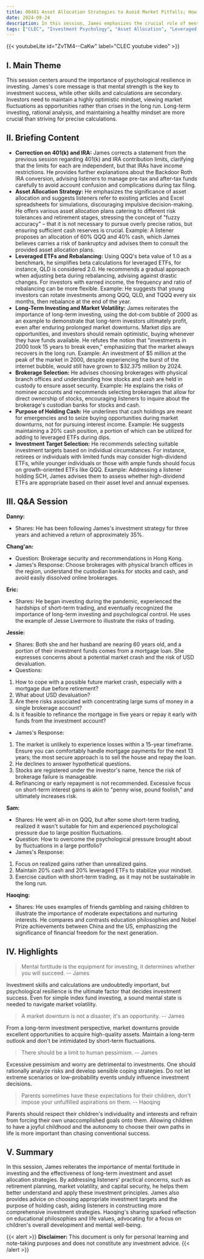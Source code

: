```yaml
---
title: 00481 Asset Allocation Strategies to Avoid Market Pitfalls; How to Achieve Steady Wealth through Proper Investment Strategies
date: 2024-08-24
description: In this session, James emphasizes the crucial role of mental strength in investment success. He discusses asset allocation, the use and rebalancing of leveraged ETFs, provides supplementary explanations of 401(k) and IRA accounts, and touches upon choosing the right brokerage. The Q&A session addresses audience questions concerning investing with mortgage loans, market crash risks, the risks associated with single brokerage accounts, and how to cope with the psychological pressure stemming from market fluctuations. Furthermore, the discussion includes insights on investment target selection, the purpose of holding cash, and life planning. 
tags: ["CLEC", "Investment Psychology", "Asset Allocation", "Leveraged ETFs", "Rebalancing", "401(k)", "IRA", "Brokerage Security", "Market Volatility", "Investment Targets", "Cash Management",  "Life Planning"]
---
```


{{< youtubeLite id="ZvTM4--CaKw" label="CLEC youtube video" >}}

## I. Main Theme
This session centers around the importance of psychological resilience in investing. James's core message is that mental strength is the key to investment success, while other skills and calculations are secondary. Investors need to maintain a highly optimistic mindset, viewing market fluctuations as opportunities rather than crises in the long run. Long-term investing, rational analysis, and maintaining a healthy mindset are more crucial than striving for precise calculations.

## II. Briefing Content
* **Correction on 401(k) and IRA:** James corrects a statement from the previous session regarding 401(k) and IRA contribution limits, clarifying that the limits for each are independent, but that IRAs have income restrictions. He provides further explanations about the Backdoor Roth IRA conversion, advising listeners to manage pre-tax and after-tax funds carefully to avoid account confusion and complications during tax filing.
* **Asset Allocation Strategy:** He emphasizes the significance of asset allocation and suggests listeners refer to existing articles and Excel spreadsheets for simulations, discouraging impulsive decision-making. He offers various asset allocation plans catering to different risk tolerances and retirement stages, stressing the concept of "fuzzy accuracy" – that it is not necessary to pursue overly precise ratios, but ensuring sufficient cash reserves is crucial. Example: A listener proposes an allocation of 60% QQQ and 40% cash, which James believes carries a risk of bankruptcy and advises them to consult the provided asset allocation plans.
* **Leveraged ETFs and Rebalancing:** Using QQQ's beta value of 1.0 as a benchmark, he simplifies beta calculations for leveraged ETFs, for instance, QLD is considered 2.0. He recommends a gradual approach when adjusting beta during rebalancing, advising against drastic changes. For investors with earned income, the frequency and ratio of rebalancing can be more flexible. Example: He suggests that young investors can rotate investments among QQQ, QLD, and TQQQ every six months, then rebalance at the end of the year.
* **Long-Term Investing and Market Volatility:** James reiterates the importance of long-term investing, using the dot-com bubble of 2000 as an example to demonstrate that long-term investors ultimately profit, even after enduring prolonged market downturns. Market dips are opportunities, and investors should remain optimistic, buying whenever they have funds available. He refutes the notion that "investments in 2000 took 15 years to break even," emphasizing that the market always recovers in the long run. Example: An investment of $5 million at the peak of the market in 2000, despite experiencing the burst of the internet bubble, would still have grown to $32.375 million by 2024.
* **Brokerage Selection:** He advises choosing brokerages with physical branch offices and understanding how stocks and cash are held in custody to ensure asset security. Example: He explains the risks of nominee accounts and recommends selecting brokerages that allow for direct ownership of stocks, encouraging listeners to inquire about the brokerage's custodian banks for stocks and cash.
* **Purpose of Holding Cash:** He underlines that cash holdings are meant for emergencies and to seize buying opportunities during market downturns, not for pursuing interest income. Example: He suggests maintaining a 20% cash position, a portion of which can be utilized for adding to leveraged ETFs during dips.
* **Investment Target Selection:** He recommends selecting suitable investment targets based on individual circumstances. For instance, retirees or individuals with limited funds may consider high-dividend ETFs, while younger individuals or those with ample funds should focus on growth-oriented ETFs like QQQ. Example: Addressing a listener holding SCH, James advises them to assess whether high-dividend ETFs are appropriate based on their asset level and annual expenses.


## III. Q&A Session
**Danny:**
- Shares: He has been following James's investment strategy for three years and achieved a return of approximately 35%.

**Chang'an:**
- Question: Brokerage security and recommendations in Hong Kong.
- James's Response: Choose brokerages with physical branch offices in the region, understand the custodian banks for stocks and cash, and avoid easily dissolved online brokerages.

**Eric:**
- Shares: He began investing during the pandemic, experienced the hardships of short-term trading, and eventually recognized the importance of long-term investing and psychological control. He uses the example of Jesse Livermore to illustrate the risks of trading.

**Jessie:**
- Shares: Both she and her husband are nearing 60 years old, and a portion of their investment funds comes from a mortgage loan. She expresses concerns about a potential market crash and the risk of USD devaluation.
- Questions: 
1. How to cope with a possible future market crash, especially with a mortgage due before retirement? 
2. What about USD devaluation? 
3. Are there risks associated with concentrating large sums of money in a single brokerage account? 
4. Is it feasible to refinance the mortgage in five years or repay it early with funds from the investment account?
- James's Response: 
1. The market is unlikely to experience losses within a 15-year timeframe. Ensure you can comfortably handle mortgage payments for the next 13 years; the most secure approach is to sell the house and repay the loan. 
2. He declines to answer hypothetical questions. 
3. Stocks are registered under the investor's name, hence the risk of brokerage failure is manageable. 
4. Refinancing or early repayment is not recommended. Excessive focus on short-term interest gains is akin to "penny wise, pound foolish," and ultimately increases risk.

**Sam:**
- Shares: He went all-in on QQQ, but after some short-term trading, realized it wasn't suitable for him and experienced psychological pressure due to large position fluctuations.
- Question: How to overcome the psychological pressure brought about by fluctuations in a large portfolio?
- James's Response: 
1. Focus on realized gains rather than unrealized gains. 
2. Maintain 20% cash and 20% leveraged ETFs to stabilize your mindset. 
3. Exercise caution with short-term trading, as it may not be sustainable in the long run.

**Haoqing:**
- Shares: He uses examples of friends gambling and raising children to illustrate the importance of moderate expectations and nurturing interests. He compares and contrasts education philosophies and Nobel Prize achievements between China and the US, emphasizing the significance of financial freedom for the next generation. 


## IV. Highlights
> Mental fortitude is the equipment for investing, it determines whether you will succeed.
> -- James

Investment skills and calculations are undoubtedly important, but psychological resilience is the ultimate factor that decides investment success. Even for simple index fund investing, a sound mental state is needed to navigate market volatility.

> A market downturn is not a disaster, it's an opportunity.
> -- James

From a long-term investment perspective, market downturns provide excellent opportunities to acquire high-quality assets.  Maintain a long-term outlook and don't be intimidated by short-term fluctuations.

> There should be a limit to human pessimism. 
> -- James

Excessive pessimism and worry are detrimental to investments. One should rationally analyze risks and develop sensible coping strategies. Do not let extreme scenarios or low-probability events unduly influence investment decisions.

> Parents sometimes have these expectations for their children, don't impose your unfulfilled aspirations on them.
> -- Haoqing

Parents should respect their children's individuality and interests and refrain from forcing their own unaccomplished goals onto them. Allowing children to have a joyful childhood and the autonomy to choose their own paths in life is more important than chasing conventional success.


## V. Summary
In this session, James reiterates the importance of mental fortitude in investing and the effectiveness of long-term investment and asset allocation strategies. By addressing listeners' practical concerns, such as retirement planning, market volatility, and capital security, he helps them better understand and apply these investment principles. James also provides advice on choosing appropriate investment targets and the purpose of holding cash, aiding listeners in constructing more comprehensive investment strategies. Haoqing's sharing sparked reflection on educational philosophies and life values, advocating for a focus on children's overall development and mental well-being. 


{{< alert >}}
**Disclaimer:** This document is only for personal learning and note-taking purposes and does not constitute any investment advice. 
{{< /alert >}}
